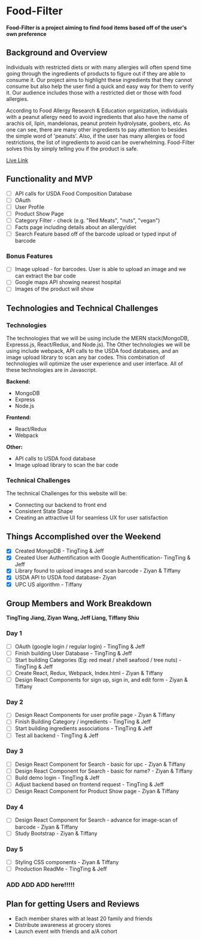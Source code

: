 # Food-Filter

**Food-Filter is a project aiming to find food items based off of the user's own preference**

## Background and Overview

Individuals with restricted diets or with many allergies will often spend time going through the ingredients of products to figure out if they are able to consume it. Our project aims to highlight these ingredients that they cannot consume but also help the user find a quick and easy way for them to verify it. Our audience includes those with a restricted diet or those with food allergies.

According to Food Allergy Research & Education organization, individuals with a peanut allergy need to avoid ingredients that also have the name of arachis oil, lipin, mandelonas, peanut protein hydrolysate, goobers, etc. As one can see, there are many other ingredients to pay attention to besides the simple word of 'peanuts'. Also, if the user has many allergies or food restrictions, the list of ingredients to avoid can be overwhelming. Food-Filter solves this by simply telling you if the product is safe.

[Live Link](https://github.com/jeffliang0318/food-filter)

## Functionality and MVP

* [ ] API calls for USDA Food Composition Database
* [ ] OAuth
* [ ] User Profile
* [ ] Product Show Page
* [ ] Category Filter - check (e.g. "Red Meats", "nuts", "vegan")
* [ ] Facts page including details about an allergy/diet
* [ ] Search Feature based off of the barcode upload or typed input of barcode

### Bonus Features

* [ ] Image upload - for barcodes. User is able to upload an image and we can extract the bar code
* [ ] Google maps API showing nearest hospital
* [ ] Images of the product will show

## Technologies and Technical Challenges

### Technologies

The technologies that we will be using include the MERN stack(MongoDB, Expresss.js, React/Redux, and Node.js). The Other technologies we will be using include webpack, API calls to the USDA food databases, and an image upload library to scan any bar codes. This combination of technologies will optimize the user experience and user interface. All of these technologies are in Javascript.

**Backend:**

* MongoDB
* Express
* Node.js

**Frontend:**

* React/Redux
* Webpack

**Other:**

* API calls to USDA food database
* Image upload library to scan the bar code

### Technical Challenges

The technical Challenges for this website will be:

* Connecting our backend to front end
* Consistent State Shape
* Creating an attractive UI for seamless UX for user satisfaction

## Things Accomplished over the Weekend

* [x] Created MongoDB - TingTing & Jeff
* [x] Created User Authentification with Google Authentification- TingTing & Jeff
* [x] Library found to upload images and scan barcode - Ziyan & Tiffany
* [x] USDA API to USDA food database- Ziyan
* [x] UPC US algorithm - Tiffany

## Group Members and Work Breakdown

**TingTing Jiang, Ziyan Wang, Jeff Liang, Tiffany Shiu**

### Day 1

* [ ] OAuth (google login / regular login) - TingTing & Jeff
* [ ] Finish building User Database - TingTing & Jeff
* [ ] Start building Categories (Eg: red meat / shell seafood / tree nuts) - TingTing & Jeff
* [ ] Create React, Redux, Webpack, Index.html - Ziyan & Tiffany
* [ ] Design React Components for sign up, sign in, and edit form - Ziyan & Tiffany

### Day 2

* [ ] Design React Components for user profile page - Ziyan & Tiffany
* [ ] Finish Building Category / ingredients - TingTing & Jeff
* [ ] Start building ingredients associations - TingTing & Jeff
* [ ] Test all backend - TingTing & Jeff

### Day 3

* [ ] Design React Component for Search - basic for upc - Ziyan & Tiffany
* [ ] Design React Component for Search - basic for name? - Ziyan & Tiffany
* [ ] Build demo login - TingTing & Jeff
* [ ] Adjust backend based on frontend request - TingTing & Jeff
* [ ] Design React Component for Product Show page - Ziyan & Tiffany

### Day 4

* [ ] Design React Component for Search - advance for image-scan of barcode - Ziyan & Tiffany
* [ ] Study Bootstrap - Ziyan & Tiffany

### Day 5

* [ ] Styling CSS components - Ziyan & Tiffany
* [ ] Production ReadMe - TingTing & Jeff

### ADD ADD ADD here!!!!!

## Plan for getting Users and Reviews

* Each member shares with at least 20 family and friends
* Distribute awareness at grocery stores
* Launch event with friends and a/A cohort

